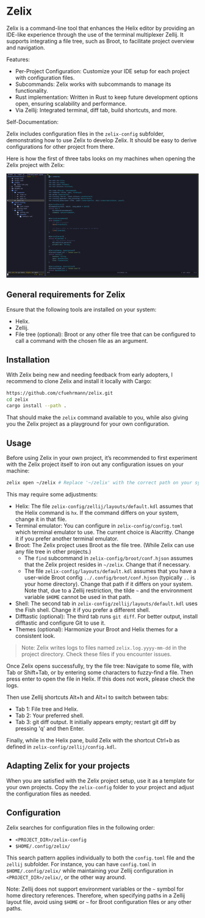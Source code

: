 # Zelix

Zelix is a command-line tool that enhances the Helix editor by providing an IDE-like experience through the use of the terminal multiplexer Zellij. It supports integrating a file tree, such as Broot, to facilitate project overview and navigation.

Features:

- Per-Project Configuration: Customize your IDE setup for each project with configuration files.
- Subcommands: Zelix works with subcommands to manage its functionality.
- Rust implementation: Written in Rust to keep future development options open, ensuring scalability and performance.
- Via Zellij: Integrated terminal, diff tab, build shortcuts, and more.

Self-Documentation:

Zelix includes configuration files in the `zelix-config` subfolder, demonstrating how to use Zelix to develop Zelix. It should be easy to derive configurations for other project from there.

Here is how the first of three tabs looks on my machines when opening the Zelix project with Zelix:

![image](./images/main-tab.png)

## General requirements for Zelix

Ensure that the following tools are installed on your system:

- Helix.
- Zellij.
- File tree (optional): Broot or any other file tree that can be configured to call a command with the chosen file as an argument.

## Installation

With Zelix being new and needing feedback from early adopters, I recommend to clone Zelix and install it locally with Cargo:

```sh
https://github.com/cfuehrmann/zelix.git
cd zelix
cargo install --path .
```

That should make the `zelix` command available to you, while also giving you the Zelix project as a playground for your own configuration.

## Usage

Before using Zelix in your own project, it’s recommended to first experiment with the Zelix project itself to iron out any configuration issues on your machine:

```sh
zelix open ~/zelix # Replace '~/zelix' with the correct path on your system
```

This may require some adjustments:

- Helix: The file `zelix-config/zellij/layouts/default.kdl` assumes that the Helix command is `hx`. If the command differs on your system, change it in that file.
- Terminal emulator: You can configure in `zelix-config/config.toml` which terminal emulator to use. The current choice is Alacritty. Change it if you prefer another terminal emulator.
- Broot: The Zelix project uses Broot as the file tree. (While Zelix can use any file tree in other projects.)
  - The `find` subcommand in `zelix-config/broot/conf.hjson` assumes that the Zelix project resides in `~/zelix`. Change that if necessary.
  - The file `zelix-config/layouts/default.kdl` assumes that you have a user-wide Broot config `../.config/broot/conf.hjson` (typically `..` is your home directory). Change that path if it differs on your system. Note that, due to a Zellij restriction, the tilde `~` and the environment variable `$HOME` cannot be used in that path.
- Shell: The second tab in `zelix-config/zellij/layouts/default.kdl` uses the Fish shell. Change it if you prefer a different shell.
- Difftastic (optional): The third tab runs `git diff`. For better output, install difftastic and configure Git to use it.
- Themes (optional): Harmonize your Broot and Helix themes for a consistent look.

> Note: Zelix writes logs to files named `zelix.log.yyyy-mm-dd` in the project directory. Check these files if you encounter issues.

Once Zelix opens successfully, try the file tree: Navigate to some file, with Tab or Shift+Tab, or by entering some characters to fuzzy-find a file. Then press enter to open the file in Helix. If this does not work, please check the logs.

Then use Zellij shortcuts Alt+h and Alt+l to switch between tabs:

- Tab 1: File tree and Helix.
- Tab 2: Your preferred shell.
- Tab 3: git diff output. It initially appears empty; restart git diff by pressing 'q' and then Enter.

Finally, while in the Helix pane, build Zelix with the shortcut Ctrl+b as defined in `zelix-config/zellij/config.kdl`.

## Adapting Zelix for your projects

When you are satisfied with the Zelix project setup, use it as a template for your own projects. Copy the `zelix-config` folder to your project and adjust the configuration files as needed.

## Configuration

Zelix searches for configuration files in the following order:

- `<PROJECT_DIR>/zelix-config`
- `$HOME/.config/zelix/`

This search pattern applies individually to both the `config.toml` file and the `zellij` subfolder. For instance, you can have `config.toml` in `$HOME/.config/zelix/` while maintaining your Zellij configuration in `<PROJECT_DIR>/zelix/`, or the other way around.

Note: Zellij does not support environment variables or the `~` symbol for home directory references. Therefore, when specifying paths in a Zellij layout file, avoid using `$HOME` or `~` for Broot configuration files or any other paths.
